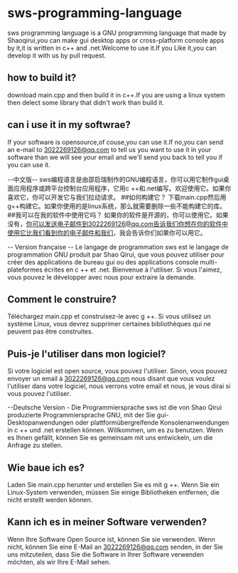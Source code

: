 # sws-programming-language
sws programming language is a GNU programming language that made by Shaoqirui,you can make gui desktop apps or cross-platform console apps by it,it is written in c++ and .net.Welcome to use it.If you Like it,you can develop it with us by pull request.
## how to build it?
download main.cpp and then build it in c++.If you are using a linux system then delect some library that didn't work than build it.
## can i use it in my softwrae?
If your software is opensource,of couse,you can use it.If no,you can send an e-mail to 3022269126@qq.com to tell us you want to use it in your software than we will see your email and we'll send you back to tell you if you can use it. 

--中文版--
sws编程语言是由邵启瑞制作的GNU编程语言，你可以用它制作gui桌面应用程序或跨平台控制台应用程序，它用c ++和.net编写。欢迎使用它。如果你喜欢它，你可以开发它与我们拉动请求。
##如何构建它？
下载main.cpp然后用g++构建它。如果你使用的是linux系统，那么就需要删除一些不能构建它的库。
##我可以在我的软件中使用它吗？
如果你的软件是开源的，你可以使用它。如果没有，你可以发送电子邮件到3022269126@qq.com告诉我们你想在你的软件中使用它比我们看到你的电子邮件和我们，我会告诉你们如果你可以用它。


-- Version française --
Le langage de programmation sws est le langage de programmation GNU produit par Shao Qirui, que vous pouvez utiliser pour créer des applications de bureau gui ou des applications console multi-plateformes écrites en c ++ et .net. Bienvenue à l'utiliser. Si vous l'aimez, vous pouvez le développer avec nous pour extraire la demande.
## Comment le construire?
Téléchargez main.cpp et construisez-le avec g ++. Si vous utilisez un système Linux, vous devrez supprimer certaines bibliothèques qui ne peuvent pas être construites.
## Puis-je l'utiliser dans mon logiciel?
Si votre logiciel est open source, vous pouvez l'utiliser. Sinon, vous pouvez envoyer un email à 3022269126@qq.com nous disant que vous voulez l'utiliser dans votre logiciel, nous verrons votre email et nous, je vous dirai si vous pouvez l'utiliser.

--Deutsche Version -
Die Programmiersprache sws ist die von Shao Qirui produzierte Programmiersprache GNU, mit der Sie gui-Desktopanwendungen oder plattformübergreifende Konsolenanwendungen in c ++ und .net erstellen können. Willkommen, um es zu benutzen. Wenn es Ihnen gefällt, können Sie es gemeinsam mit uns entwickeln, um die Anfrage zu stellen.
## Wie baue ich es?
Laden Sie main.cpp herunter und erstellen Sie es mit g ++. Wenn Sie ein Linux-System verwenden, müssen Sie einige Bibliotheken entfernen, die nicht erstellt werden können.
## Kann ich es in meiner Software verwenden?
Wenn Ihre Software Open Source ist, können Sie sie verwenden. Wenn nicht, können Sie eine E-Mail an 3022269126@qq.com senden, in der Sie uns mitzuteilen, dass Sie die Software in Ihrer Software verwenden möchten, als wir Ihre E-Mail sehen.
